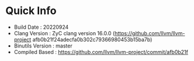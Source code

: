 # Quick Info
* Build Date : 20220924
* Clang Version : ZyC clang version 16.0.0 (https://github.com/llvm/llvm-project afb0b21f24adecfa0b302c79366980453b15ba7b)
* Binutils Version : master
* Compiled Based : https://github.com/llvm/llvm-project/commit/afb0b21f

